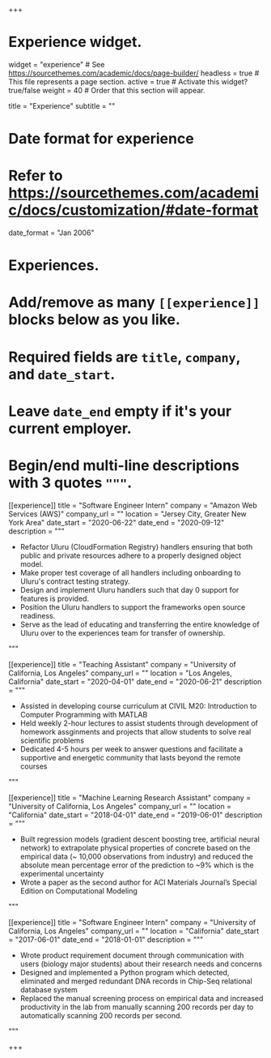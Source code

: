 +++
# Experience widget.
widget = "experience"  # See https://sourcethemes.com/academic/docs/page-builder/
headless = true  # This file represents a page section.
active = true  # Activate this widget? true/false
weight = 40  # Order that this section will appear.

title = "Experience"
subtitle = ""

# Date format for experience
#   Refer to https://sourcethemes.com/academic/docs/customization/#date-format
date_format = "Jan 2006"

# Experiences.
#   Add/remove as many `[[experience]]` blocks below as you like.
#   Required fields are `title`, `company`, and `date_start`.
#   Leave `date_end` empty if it's your current employer.
#   Begin/end multi-line descriptions with 3 quotes `"""`.
[[experience]]
  title = "Software Engineer Intern"
  company = "Amazon Web Services (AWS)"
  company_url = ""
  location = "Jersey City, Greater New York Area"
  date_start = "2020-06-22"
  date_end = "2020-09-12"
  description = """
  * Refactor Uluru (CloudFormation Registry) handlers ensuring that both public and private resources adhere to a properly designed object model.
  * Make proper test coverage of all handlers including onboarding to Uluru's contract testing strategy.
  * Design and implement Uluru handlers such that day 0 support for features is provided.
  * Position the Uluru handlers to support the frameworks open source readiness.
  * Serve as the lead of educating and transferring the entire knowledge of Uluru over to the experiences team for transfer of ownership.
  
  """

[[experience]]
  title = "Teaching Assistant"
  company = "University of California, Los Angeles"
  company_url = ""
  location = "Los Angeles, California"
  date_start = "2020-04-01"
  date_end = "2020-06-21"
  description = """
  * Assisted in developing course curriculum at CIVIL M20: Introduction to Computer Programming with MATLAB
  * Held weekly 2-hour lectures to assist students through development of homework assginments and projects that allow students to solve real scientific problems
  * Dedicated 4-5 hours per week to answer questions and facilitate a supportive and energetic community that lasts beyond the remote courses
  
  """
  
[[experience]]
  title = "Machine Learning Research Assistant"
  company = "University of California, Los Angeles"
  company_url = ""
  location = "California"
  date_start = "2018-04-01"
  date_end = "2019-06-01"
  description = """
  * Built regression models (gradient descent boosting tree, artificial neural network) to extrapolate physical properties of concrete based on the empirical data (~ 10,000 observations from industry) and reduced the absolute mean percentage error of the prediction to ~9% which is the experimental uncertainty
  * Wrote a paper as the second author for ACI Materials Journal’s Special Edition on Computational Modeling

  """

[[experience]]
  title = "Software Engineer Intern"
  company = "University of California, Los Angeles"
  company_url = ""
  location = "California"
  date_start = "2017-06-01"
  date_end = "2018-01-01"
  description = """
  * Wrote product requirement document through communication with users (biology major students) about their research needs and concerns
  * Designed and implemented a Python program which detected, eliminated and merged redundant DNA records in Chip-Seq relational database system 
  * Replaced the manual screening process on empirical data and increased productivity in the lab from manually scanning 200 records per day to automatically scanning 200 records per second.

  """

+++
